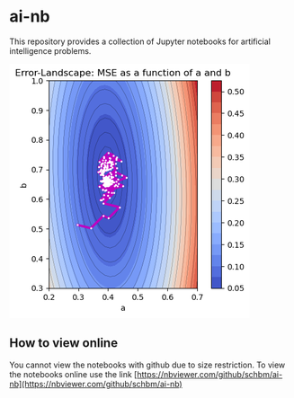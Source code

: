 # ai-nb

This repository provides a collection of Jupyter notebooks for artificial intelligence problems.

![Stochastic linear regression with annealed learning rate](sgd_alr.png)

## How to view online
You cannot view the notebooks with github due to size restriction. To view the notebooks online use the link [https://nbviewer.com/github/schbm/ai-nb](https://nbviewer.com/github/schbm/ai-nb)
